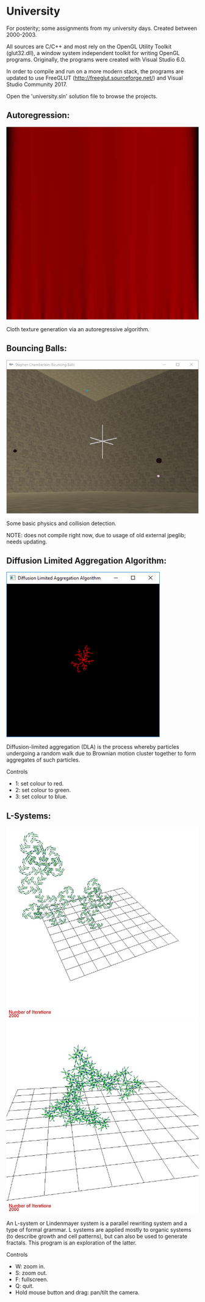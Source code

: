 # University
For posterity; some assignments from my university days. Created between 
2000-2003.

All sources are C/C++ and most rely on the OpenGL Utility Toolkit (glut32.dll), 
a window system independent toolkit for writing OpenGL programs. Originally, the
programs were created with Visual Studio 6.0.

In order to compile and run on a more modern stack, the programs are updated to 
use FreeGLUT (http://freeglut.sourceforge.net/) and Visual Studio Community 2017.

Open the 'university.sln' solution file to browse the projects.

## Autoregression:

![autoregression](README/autoregression.jpg)

Cloth texture generation via an autoregressive algorithm.

## Bouncing Balls:

![bouncing-balls](README/bouncing-balls.gif)

Some basic physics and collision detection.

NOTE: does not compile right now, due to usage of old external jpeglib; needs
updating.

## Diffusion Limited Aggregation Algorithm:

![dlaa](README/dlaa.gif)

Diffusion-limited aggregation (DLA) is the process whereby particles undergoing 
a random walk due to Brownian motion cluster together to form aggregates of such 
particles.

Controls
+ 1: set colour to red.
+ 2: set colour to green.
+ 3: set colour to blue.

## L-Systems:

![l-systems006](README/l-systems/shot006.jpg)
![l-systems007](README/l-systems/shot007.jpg)

An L-system or Lindenmayer system is a parallel rewriting system and a type of
formal grammar. L systems are applied mostly to organic systems (to describe 
growth and cell patterns), but can also be used to generate fractals. This program
is an exploration of the latter.

Controls
+ W: zoom in.
+ S: zoom out.
+ F: fullscreen.
+ Q: quit.
+ Hold mouse button and drag: pan/tilt the camera.